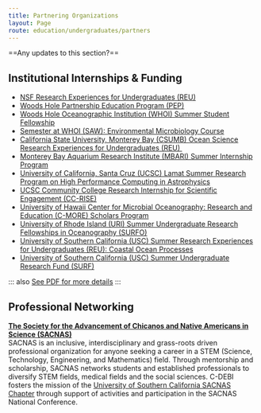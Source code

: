 ```yaml
---
title: Partnering Organizations
layout: Page
route: education/undergraduates/partners
---
```


==Any updates to this section?==

## Institutional Internships & Funding

*   [NSF Research Experiences for Undergraduates (REU)](http://www.nsf.gov/crssprgm/reu/index.jsp)
*   [Woods Hole Partnership Education Program (PEP)](http://www.woodsholediversity.org/pep/)
*   [Woods Hole Oceanographic Institution (WHOI) Summer Student Fellowship](http://www.whoi.edu/main/summer-student-fellowship)
*   [Semester at WHOI (SAW): Environmental Microbiology Course](http://www.whoi.edu/semester-at-whoi/)
*   [California State University, Monterey Bay (CSUMB) Ocean Science Research Experiences for Undergraduates (REU) ](http://reu.csumb.edu/csumb-research-experiences-undergraduates-reu)
*   [Monterey Bay Aquarium Research Institute (MBARI) Summer Internship Program](http://www.mbari.org/education/internship/default.htm)
*   [University of California, Santa Cruz (UCSC) Lamat Summer Research Program on High Performance Computing in Astrophysics](http://tasc.ucsc.edu/lamat/)
*   [UCSC Community College Research Internship for Scientific Engagement (CC-RISE)](http://www.darkenergybiosphere.org/education-diversity/for-undergraduates/cc-rise/)
*   [University of Hawaii Center for Microbial Oceanography: Research and Education (C-MORE) Scholars Program](http://cmore.soest.hawaii.edu/education/undergraduates/index.htm)
*   [University of Rhode Island (URI) Summer Undergraduate Research Fellowships in Oceanography (SURFO)](http://www.brown.edu/Departments/IMNI/MRSEC/education/REU_introduction.html)
*   [University of Southern California (USC) Summer Research Experiences for Undergraduates (REU): Coastal Ocean Processes](http://dornsife.usc.edu/wrigley/REU/)
*   [University of Southern California (USC) Summer Undergraduate Research Fund (SURF)](http://college.usc.edu/surf/)

::: also
[See PDF for more details](http://www.darkenergybiosphere.org/wp-content/uploads/docs/Partnering%20Institutions.pdf)
:::

## Professional Networking

**[The Society for the Advancement of Chicanos and Native Americans in Science (SACNAS)](http://sacnas.org/)**  
SACNAS is an inclusive, interdisciplinary and grass-roots driven professional organization for anyone seeking a career in a STEM (Science, Technology, Engineering, and Mathematics) field. Through mentorship and scholarship, SACNAS networks students and established professionals to diversify STEM fields, medical fields and the social sciences. C-DEBI fosters the mission of the [University of Southern California SACNAS Chapter](http://dornsife.usc.edu/sacnas/) through support of activities and participation in the SACNAS National Conference.
